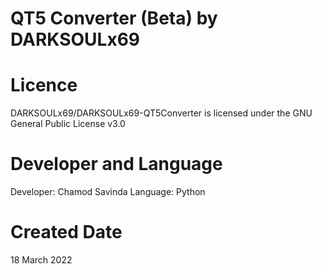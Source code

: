 # QT5 Converter (Beta) by DARKSOULx69

# Licence
DARKSOULx69/DARKSOULx69-QT5Converter is licensed under the
GNU General Public License v3.0

# Developer and Language
Developer: Chamod Savinda
Language: Python

# Created Date
18 March 2022
